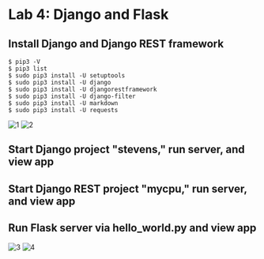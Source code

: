 # Lab 4: Django and Flask

## Install Django and Django REST framework
```
$ pip3 -V
$ pip3 list
$ sudo pip3 install -U setuptools
$ sudo pip3 install -U django
$ sudo pip3 install -U djangorestframework
$ sudo pip3 install -U django-filter
$ sudo pip3 install -U markdown
$ sudo pip3 install -U requests
```
![1](https://user-images.githubusercontent.com/94701716/236373180-f485d0d4-0c78-403c-b991-d44d5d5ceaac.png)
![2](https://user-images.githubusercontent.com/94701716/236373503-de32a1f5-7ef9-4356-aefd-95776fe17bdb.png)

## Start Django project "stevens," run server, and view app

## Start Django REST project "mycpu," run server, and view app

## Run Flask server via hello_world.py and view app
![3](https://user-images.githubusercontent.com/94701716/236374695-a53db2c0-bba2-4e26-bb3e-28400b9a6d9a.png)
![4](https://user-images.githubusercontent.com/94701716/236374700-171f47c9-b87f-4af8-9e1a-e5562ab312fe.png)
